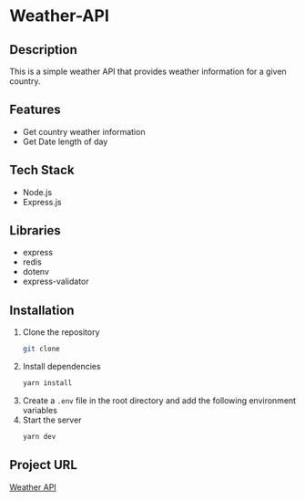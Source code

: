 # Weather-API

## Description

This is a simple weather API that provides weather information for a given country.

## Features

- Get country weather information
- Get Date length of day

## Tech Stack

- Node.js
- Express.js

## Libraries

- express
- redis
- dotenv
- express-validator

## Installation

1. Clone the repository
    ```bash
    git clone
    ```
2. Install dependencies
    ```bash
    yarn install 
    ```
3. Create a `.env` file in the root directory and add the following environment variables
4. Start the server
    ```bash
    yarn dev
    ```

## Project URL

[Weather API](https://roadmap.sh/projects/weather-api-wrapper-service)
